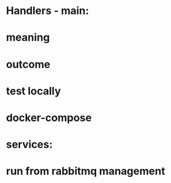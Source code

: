# Handlers - main:
# meaning
# outcome

# test locally
# docker-compose 
# services:
# run from rabbitmq management